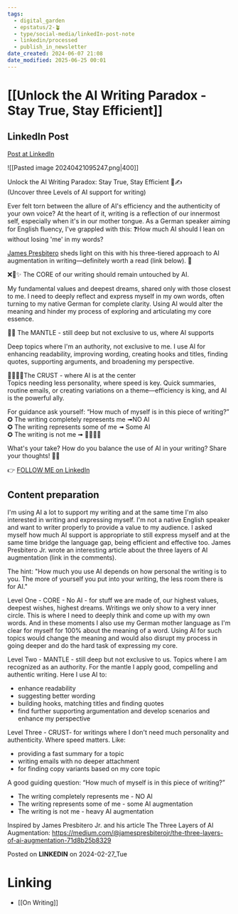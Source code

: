 ```yaml
---
tags:
  - digital_garden
  - epstatus/2-🪴
  - type/social-media/linkedIn-post-note
  - linkedin/processed
  - publish_in_newsletter
date_created: 2024-06-07 21:08
date_modified: 2025-06-25 00:01
---
```

# [[Unlock the AI Writing Paradox - Stay True, Stay Efficient]]

## LinkedIn Post

[Post at LinkedIn](https://www.linkedin.com/posts/sebastiankamilli_unlock-the-ai-writing-paradox-stay-true-activity-7168152874105954304-mF0k?utm_source=share&utm_medium=member_desktop)

![[Pasted image 20240421095247.png|400]]

Unlock the AI Writing Paradox: Stay True, Stay Efficient 🤖✍️  
(Uncover three Levels of AI support for writing)  
  
Ever felt torn between the allure of AI's efficiency and the authenticity of your own voice? At the heart of it, writing is a reflection of our innermost self, especially when it's in our mother tongue. As a German speaker aiming for English fluency, I've grappled with this: ❓How much AI should I lean on without losing 'me' in my words?  
  
[](https://www.linkedin.com/in/ACoAADZ1cmAB1cd1f14wZwQCaIGrOXmfRHE8NmI)[James Presbitero](https://www.linkedin.com/in/jamespresbitero2022/) sheds light on this with his three-tiered approach to AI augmentation in writing—definitely worth a read (link below). 📘  
  
❌🤖✨ The CORE of our writing should remain untouched by AI.  
  
My fundamental values and deepest dreams, shared only with those closest to me. I need to deeply reflect and express myself in my own words, often turning to my native German for complete clarity. Using AI would alter the meaning and hinder my process of exploring and articulating my core essence.  

🤖✨ The MANTLE - still deep but not exclusive to us, where AI supports  
  
Deep topics where I'm an authority, not exclusive to me. I use AI for enhancing readability, improving wording, creating hooks and titles, finding quotes, supporting arguments, and broadening my perspective.  

🤖🤖🤖✨The CRUST - where AI is at the center  
Topics needing less personality, where speed is key. Quick summaries, routine emails, or creating variations on a theme—efficiency is king, and AI is the powerful ally.  
  
For guidance ask yourself: “How much of myself is in this piece of writing?”  
✪ The writing completely represents me ➟NO AI  
✪ The writing represents some of me ➟ Some AI  
✪ The writing is not me ➟ 🤖🤖🤖✨  
  
What's your take? How do you balance the use of AI in your writing? Share your thoughts! 🤔✨

👉 [FOLLOW ME on LinkedIn](https://www.linkedin.com/comm/mynetwork/discovery-see-all?usecase=PEOPLE_FOLLOWS&followMember=sebastiankamilli)

## Content preparation

I'm using AI a lot to support my writing and at the same time I'm also interested in writing and expressing myself. I'm not a native English speaker and want to writer properly to provide a value to my audience.
I asked myself how much AI support is appropriate to still express myself and at the same time bridge the language gap, being efficient and effective too. James Presbitero Jr. wrote an interesting article about the three layers of AI augmentation (link in the comments).

The hint: "How much you use AI depends on how personal the writing is to you. The more of yourself you put into your writing, the less room there is for AI."

Level One - CORE - No AI - for stuff we are made of, our highest values, deepest wishes, highest dreams. Writings we only show to a very inner circle. This is where I need to deeply think and come up with my own words. And in these moments I also use my German mother language as I'm clear for myself for 100% about the meaning of a word. Using AI for such topics would change the meaning and would also disrupt my process in going deeper and do the hard task of expressing my core. 

Level Two - MANTLE - still deep but not exclusive to us. Topics where I am recognized as an authority. For the mantle I apply good, compelling and authentic writing. Here I use AI to:
+ enhance readability
+ suggesting better wording
+ building hooks, matching titles and finding quotes
+ find further supporting argumentation and develop scenarios and enhance my perspective

Level Three - CRUST- for writings where I don't need much personality and authenticity. Where speed matters. Like:
+ providing a fast summary for a topic
+ writing emails with no deeper attachment
+ for finding copy variants based on my core topic

A good guiding question: “How much of myself is in this piece of writing?” 
+ The writing completely represents me - NO AI
+ The writing represents some of me - some AI augmentation
+ The writing is not me - heavy AI augmentation

Inspired by James Presbitero Jr. and his article The Three Layers of AI Augmentation: https://medium.com/@jamespresbiterojr/the-three-layers-of-ai-augmentation-71d8b25b8329

Posted on **LINKEDIN** on 2024-02-27_Tue

# Linking

+ [[On Writing]]